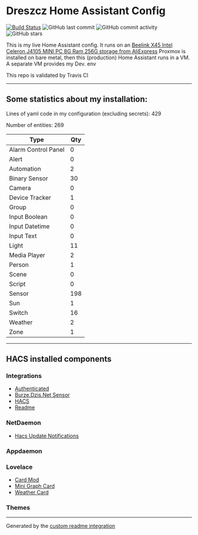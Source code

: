 # Dreszcz Home Assistant Config

[![Build Status](https://travis-ci.org/DRESZCZ/HomeAssistantConfig.svg?branch=master)](https://travis-ci.org/github/DRESZCZ/HomeAssistantConfig)
![GitHub last commit](https://img.shields.io/github/last-commit/DRESZCZ/HomeAssistantConfig)
![GitHub commit activity](https://img.shields.io/github/commit-activity/m/DRESZCZ/HomeAssistantConfig)
![GitHub stars](https://img.shields.io/github/stars/DRESZCZ/HomeAssistantConfig)




This is my live Home Assistant config. 
It runs on an [Beelink X45 Intel Celeron J4105 MINI PC 8G Ram 256G storage from AliExpress](https://aliexpress.com/item/4001208421525.html)
Proxmox is installed on bare metal,  then this (production) Home Assistant runs in a VM.
A separate VM provides my Dev. env

This repo is validated by Travis CI


***

## Some statistics about my installation:

Lines of yaml code in my configuration (excluding secrets): 429

Number of entities: 269

Type | Qty
-- | --
Alarm Control Panel | 0
Alert | 0
Automation | 2
Binary Sensor | 30
Camera | 0
Device Tracker | 1
Group | 0
Input Boolean | 0
Input Datetime | 0
Input Text | 0
Light | 11
Media Player | 2
Person | 1
Scene | 0
Script | 0
Sensor | 198
Sun | 1
Switch | 16
Weather | 2
Zone | 1

***

## HACS installed components

### Integrations
- [Authenticated](https://github.com/custom-components/authenticated)
- [Burze.Dzis.Net Sensor](https://github.com/PiotrMachowski/Home-Assistant-custom-components-Burze.dzis.net)
- [HACS](https://github.com/hacs/integration)
- [Readme](https://github.com/custom-components/readme)

### NetDaemon
- [Hacs Update Notifications](https://github.com/hacs/ND-NotifyUpdates)

### Appdaemon

### Lovelace
- [Card Mod](https://github.com/thomasloven/lovelace-card-mod)
- [Mini Graph Card](https://github.com/kalkih/mini-graph-card)
- [Weather Card](https://github.com/bramkragten/weather-card)

### Themes

***


Generated by the [custom readme integration](https://github.com/custom-components/readme)
